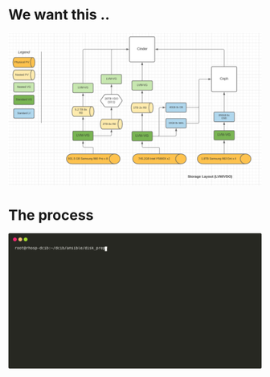 # We want this ..

![](https://raw.githubusercontent.com/gprocunier/dcib/main/ansible/disk_prep/storage_layout.png)

# The process
![](./the_process.svg)

